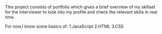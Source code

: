 This project consists of portfolio which gives a brief overview of my skillset for the interviewer to look into my profile and check the relevant skills in real time.

For now,I know some basics of:
1.JavaScript
2.HTML
3.CSS